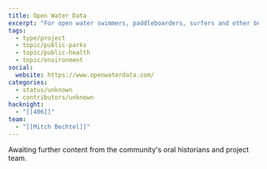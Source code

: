 ```yaml
---
title: Open Water Data
excerpt: "For open water swimmers, paddleboarders, surfers and other beach-goers to check beach conditions. "
tags:
  - type/project
  - topic/public-parks
  - topic/public-health
  - topic/environment
social:
  website: https://www.openwaterdata.com/
categories:
  - status/unknown
  - contributors/unknown
hacknight:
  - "[[406]]"
team:
  - "[[Mitch Bechtel]]"
---
```

Awaiting further content from the community's oral historians and project team.